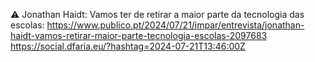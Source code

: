 ⚠️ Jonathan Haidt: Vamos ter de retirar a maior parte da tecnologia das escolas: https://www.publico.pt/2024/07/21/impar/entrevista/jonathan-haidt-vamos-retirar-maior-parte-tecnologia-escolas-2097683 https://social.dfaria.eu/?hashtag=2024-07-21T13:46:00Z